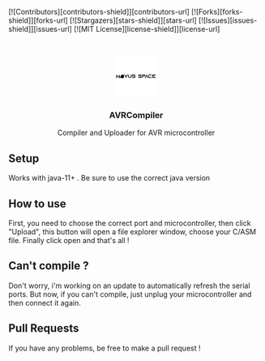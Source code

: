 [![Contributors][contributors-shield]][contributors-url]
[![Forks][forks-shield]][forks-url]
[![Stargazers][stars-shield]][stars-url]
[![Issues][issues-shield]][issues-url]
[![MIT License][license-shield]][license-url]

<br />
<p align="center">
  <a href="https://github.com/novus-alex/AVRCompiler">
    <img src="logo_black.png" alt="Logo" width="80" height="80">
  </a>

  <h3 align="center">AVRCompiler</h3>
  
   <p align="center">
    Compiler and Uploader for AVR microcontroller
    <br />
  </p>
</p>



## Setup
Works with java-11+ .
Be sure to use the correct java version

## How to use
First, you need to choose the correct port and microcontroller, then click "Upload", this button will open a file explorer window, choose your C/ASM file. Finally click open and that's all !

## Can't compile ?
Don't worry, i'm working on an update to automatically refresh the serial ports. But now, if you can't compile, just unplug your microcontroller and then connect it again.

## Pull Requests
If you have any problems, be free to make a pull request !
